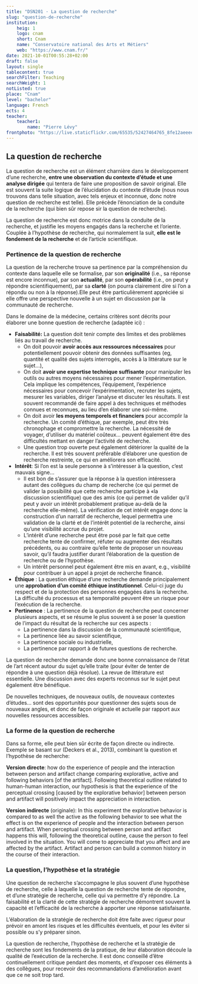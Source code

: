 ```yaml
---
title: "DSN201 · La question de recherche"
slug: "question-de-recherche"
institution:
    heig: 1
    logo: cnam
    short: Cnam
    name: "Conservatoire national des Arts et Métiers"
    web: "https://www.cnam.fr/"
date: 2021-10-01T00:55:28+02:00
draft: false
layout: single
tablecontent: true
searchFilter: Teaching
searchWeight: 1
notListed: true
place: "Cnam"
level: "bachelor"
language: French
ects: 4
teacher:
    teacher1:
        name: "Pierre Lévy"
frontphoto: "https://live.staticflickr.com/65535/52427464765_8fe12aeeee_h.jpg"
---
```

## La question de recherche

La question de recherche est un élément charnière dans le développement d’une recherche, **entre une observation du contexte d’étude et une analyse dirigée** qui tentera de faire une proposition de savoir original. Elle est souvent la suite logique de l’élucidation du contexte d’étude (nous nous trouvons dans telle situation, avec tels enjeux et inconnue, donc notre question de recherche est telle). Elle précède l’énonciation de la conduite de la recherche (qui bien sûr repose sir la question de recherche).

La question de recherche est donc motrice dans la conduite de la recherche, et justifie les moyens engagés dans la recherche et l’oriente. Couplée à l’hypothèse de recherche, qui normalement la suit, **elle est le fondement de la recherche** et de l’article scientifique.

### Pertinence de la question de recherche

La question de la recherche trouve sa pertinence par la compréhension du contexte dans laquelle elle se formalise, par son **originalité** (i.e., sa réponse est encore inconnue), par son **actualité**, par son **opérabilité** (i.e., on peut y répondre scientifiquement), par sa **clarté** (on pourra clairement dire si l’on a répondu ou non à la réponse).Elle peut être particulièrement appréciée si elle offre une perspective nouvelle à un sujet en discussion par la communauté de recherche.

Dans le domaine de la médecine, certains critères sont décrits pour élaborer une bonne question de recherche (adaptée ici) :

- **Faisabilité:** La question doit tenir compte des limites et des problèmes liés au travail de recherche.
    - On doit pouvoir **avoir accès aux ressources nécessaires** pour potentiellement pouvoir obtenir des données suffisantes (eg, quantité et qualité des sujets interrogés, accès à la littérature sur le sujet…),
    - On doit **avoir une expertise technique suffisante** pour manipuler les outils ou autres moyens nécessaires pour mener l’expérimentation. Cela implique les compétences, l’équipement, l’expérience nécessaires pour concevoir l’expérimentation, recruter les sujets, mesurer les variables, diriger l’analyse et discuter les résultats. Il est souvent recommandé de faire appel à des techniques et méthodes connues et reconnues, au lieu d’en élaborer une soi-même.
    - On doit avoir **les moyens temporels et financiers** pour accomplir la recherche. Un comité d’éthique, par exemple, peut être très chronophage et compromettre la recherche. La nécessité de voyager, d’utiliser du matériel coûteux… peuvent également être des difficultés mettant en danger l’activité de recherche.
    - Une question trop ouverte peut également détériorer la qualité de la recherche. Il est très souvent préférable d’élaborer une question de recherche restreinte, ce qui en améliorera son efficacité.
- **Intérêt**: Si l’on est la seule personne à s’intéresser à la question, c’est mauvais signe…
    - Il est bon de s’assurer que la réponse à la question intéressera autant des collègues du champ de recherche (ce qui permet de valider la possibilité que cette recherche participe à «la discussion scientifique) que des amis (ce qui permet de valider qu’il peut y avoir un intérêt probablement pratique au-delà de la recherche elle-même). La vérification de cet intérêt engage donc la construction d’un narratif de recherche, lequel permettra une validation de la clarté et de l’intérêt potentiel de la recherche, ainsi qu’une visibilité accrue du projet.
    - L’intérêt d’une recherche peut être posé par le fait que cette recherche tente de confirmer, réfuter ou augmenter des résultats précédents, ou au contraire qu’elle tente de proposer un nouveau savoir, qu’il faudra justifier durant l’élaboration de la question de recherche ou de l’hypothèse.
    - Un intérêt personnel peut également être mis en avant, e.g., visibilité pour contribuer à un appel à projet de recherche financé.
- **Éthique** : La question éthique d’une recherche demande principalement une **approbation d’un comité éthique institutionnel**. Celui-ci juge du respect et de la protection des personnes engagées dans la recherche. La difficulté du processus et sa temporalité peuvent être un risque pour l’exécution de la recherche.
- **Pertinence** : La pertinence de la question de recherche peut concerner plusieurs aspects, et se résume le plus souvent à se poser la question de l’impact du résultat de la recherche sur ces aspects :
    - La pertinence dans la discussion de la communauté scientifique,
    - La pertinence liée au savoir scientifique,
    - La pertinence sociale ou industrielle,
    - La pertinence par rapport à de futures questions de recherche.

La question de recherche demande donc une bonne connaissance de l’état de l’art récent autour du sujet qu’elle traite (pour éviter de tenter de répondre à une question déjà résolue). La revue de littérature est essentielle. Une discussion avec des experts reconnus sur le sujet peut également être bénéfique.

De nouvelles techniques, de nouveaux outils, de nouveaux contextes d’études… sont des opportunités pour questionner des sujets sous de nouveaux angles, et donc de façon originale et actuelle par rapport aux nouvelles ressources accessibles.

### La forme de la question de recherche

Dans sa forme, elle peut bien sûr écrite de façon directe ou indirecte. Exemple se basant sur (Deckers et al., 2013), combinant la question et l’hypothèse de recherche:

**Version directe**: how do the experience of people and the interaction between person and artifact change comparing explorative, active and following behaviors [of the artifact]. Following theoretical outline related to human-human interaction, our hypothesis is that the experience of the perceptual crossing [caused by the explorative behavior] between person and artifact will positively impact the appreciation in interaction.

**Version indirecte** (originale): In this experiment the explorative behavior is compared to as well the active as the following behavior to see what the effect is on the experience of people and the interaction between person and artifact. When perceptual crossing between person and artifact happens this will, following the theoretical outline, cause the person to feel involved in the situation. You will come to appreciate that you affect and are affected by the artifact. Artifact and person can build a common history in the course of their interaction.

### La question, l’hypothèse et la stratégie

Une question de recherche s’accompagne le plus souvent d’une hypothèse de recherche, celle à laquelle la question de recherche tente de répondre, et d’une stratégie de recherche, celle qui va permettre d’y répondre. La faisabilité et la clarté de cette stratégie de recherche démontrent souvent la capacité et l’efficacité de la recherche à apporter une réponse satisfaisante.

L’élaboration de la stratégie de recherche doit être faite avec rigueur pour prévoir en amont les risques et les difficultés éventuels, et pour les éviter si possible ou s’y préparer sinon.

La question de recherche, l’hypothèse de recherche et la stratégie de recherche sont les fondements de la pratique, de leur élaboration découle la qualité de l’exécution de la recherche. Il est donc conseillé d’être continuellement critique pendant des moments, et d’exposer ces éléments à des collègues, pour recevoir des recommandations d’amélioration avant que ce ne soit trop tard.